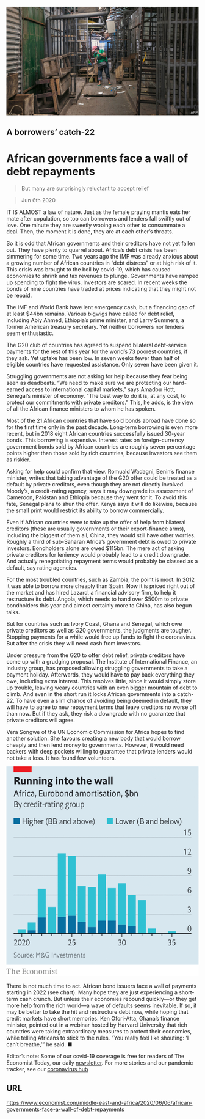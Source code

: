 ![](./images/20200606_MAP005_0.jpg)

## A borrowers’ catch-22

# African governments face a wall of debt repayments

> But many are surprisingly reluctant to accept relief

> Jun 6th 2020

IT IS ALMOST a law of nature. Just as the female praying mantis eats her mate after copulation, so too can borrowers and lenders fall swiftly out of love. One minute they are sweetly wooing each other to consummate a deal. Then, the moment it is done, they are at each other’s throats.

So it is odd that African governments and their creditors have not yet fallen out. They have plenty to quarrel about. Africa’s debt crisis has been simmering for some time. Two years ago the IMF was already anxious about a growing number of African countries in “debt distress” or at high risk of it. This crisis was brought to the boil by covid-19, which has caused economies to shrink and tax revenues to plunge. Governments have ramped up spending to fight the virus. Investors are scared. In recent weeks the bonds of nine countries have traded at prices indicating that they might not be repaid.

The IMF and World Bank have lent emergency cash, but a financing gap of at least $44bn remains. Various bigwigs have called for debt relief, including Abiy Ahmed, Ethiopia’s prime minister, and Larry Summers, a former American treasury secretary. Yet neither borrowers nor lenders seem enthusiastic.

The G20 club of countries has agreed to suspend bilateral debt-service payments for the rest of this year for the world’s 73 poorest countries, if they ask. Yet uptake has been low. In seven weeks fewer than half of eligible countries have requested assistance. Only seven have been given it.

Struggling governments are not asking for help because they fear being seen as deadbeats. “We need to make sure we are protecting our hard-earned access to international capital markets,” says Amadou Hott, Senegal’s minister of economy. “The best way to do it is, at any cost, to protect our commitments with private creditors.” This, he adds, is the view of all the African finance ministers to whom he has spoken.

Most of the 21 African countries that have sold bonds abroad have done so for the first time only in the past decade. Long-term borrowing is even more recent, but in 2018 eight African countries successfully issued 30-year bonds. This borrowing is expensive. Interest rates on foreign-currency government bonds sold by African countries are roughly seven percentage points higher than those sold by rich countries, because investors see them as riskier.

Asking for help could confirm that view. Romuald Wadagni, Benin’s finance minister, writes that taking advantage of the G20 offer could be treated as a default by private creditors, even though they are not directly involved. Moody’s, a credit-rating agency, says it may downgrade its assessment of Cameroon, Pakistan and Ethiopia because they went for it. To avoid this fate, Senegal plans to shun the offer. Kenya says it will do likewise, because the small print would restrict its ability to borrow commercially.

Even if African countries were to take up the offer of help from bilateral creditors (these are usually governments or their export-finance arms), including the biggest of them all, China, they would still have other worries. Roughly a third of sub-Saharan Africa’s government debt is owed to private investors. Bondholders alone are owed $115bn. The mere act of asking private creditors for leniency would probably lead to a credit downgrade. And actually renegotiating repayment terms would probably be classed as a default, say rating agencies.

For the most troubled countries, such as Zambia, the point is moot. In 2012 it was able to borrow more cheaply than Spain. Now it is priced right out of the market and has hired Lazard, a financial advisory firm, to help it restructure its debt. Angola, which needs to hand over $500m to private bondholders this year and almost certainly more to China, has also begun talks.

But for countries such as Ivory Coast, Ghana and Senegal, which owe private creditors as well as G20 governments, the judgments are tougher. Stopping payments for a while would free up funds to fight the coronavirus. But after the crisis they will need cash from investors.

Under pressure from the G20 to offer debt relief, private creditors have come up with a grudging proposal. The Institute of International Finance, an industry group, has proposed allowing struggling governments to take a payment holiday. Afterwards, they would have to pay back everything they owe, including extra interest. This resolves little, since it would simply store up trouble, leaving weary countries with an even bigger mountain of debt to climb. And even in the short run it locks African governments into a catch-22. To have even a slim chance of avoiding being deemed in default, they will have to agree to new repayment terms that leave creditors no worse off than now. But if they ask, they risk a downgrade with no guarantee that private creditors will agree.

Vera Songwe of the UN Economic Commission for Africa hopes to find another solution. She favours creating a new body that would borrow cheaply and then lend money to governments. However, it would need backers with deep pockets willing to guarantee that private lenders would not take a loss. It has found few volunteers.



![](./images/20200606_MAC850.png)

There is not much time to act. African bond issuers face a wall of payments starting in 2022 (see chart). Many hope they are just experiencing a short-term cash crunch. But unless their economies rebound quickly—or they get more help from the rich world—a wave of defaults seems inevitable. If so, it may be better to take the hit and restructure debt now, while hoping that credit markets have short memories. Ken Ofori-Atta, Ghana’s finance minister, pointed out in a webinar hosted by Harvard University that rich countries were taking extraordinary measures to protect their economies, while telling Africans to stick to the rules. “You really feel like shouting: ‘I can’t breathe,’” he said. ■

Editor’s note: Some of our covid-19 coverage is free for readers of The Economist Today, our daily [newsletter](https://www.economist.com/https://my.economist.com/user#newsletter). For more stories and our pandemic tracker, see our [coronavirus hub](https://www.economist.com//news/2020/03/11/the-economists-coverage-of-the-coronavirus)

## URL

https://www.economist.com/middle-east-and-africa/2020/06/06/african-governments-face-a-wall-of-debt-repayments
